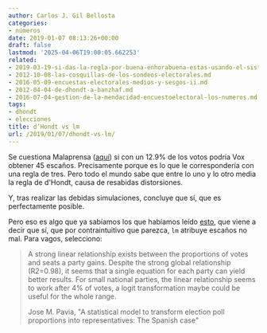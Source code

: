```yaml
---
author: Carlos J. Gil Bellosta
categories:
- números
date: 2019-01-07 08:13:26+00:00
draft: false
lastmod: '2025-04-06T19:00:05.662253'
related:
- 2019-03-19-si-das-la-regla-por-buena-enhorabuena-estas-usando-el-sistema-dhondt.md
- 2012-10-08-las-cosquillas-de-los-sondeos-electorales.md
- 2016-05-09-encuestas-electorales-medios-y-sesgos-ii.md
- 2012-04-04-de-dhondt-a-banzhaf.md
- 2016-07-04-gestion-de-la-mendacidad-encuestoelectoral-los-numeros.md
tags:
- dhondt
- elecciones
title: d’Hondt vs lm
url: /2019/01/07/dhondt-vs-lm/
---
```


Se cuestiona Malaprensa ([aquí](http://www.malaprensa.com/2019/01/podria-vox-sacar-45-diputados-con-un.html)) si con un 12.9% de los votos podría Vox obtener 45 escaños. Precisamente porque es lo que le correspondería con una regla de tres. Pero todo el mundo sabe que entre lo uno y lo otro media la regla de d'Hondt, causa de resabidas distorsiones.

Y, tras realizar las debidas simulaciones, concluye que sí, que es perfectamente posible.

Pero eso es algo que ya sabíamos los que habíamos leído [esto](https://www.lancaster.ac.uk/fass/events/epop2013/docs/SLIDES.%20A%20statistical%20model%20to%20transform%20election%20poll%20proportions%20into%20representatives.%20The%20Spanish%20case.pdf), que viene a decir que sí, que por contraintuitivo que parezca, `lm` atribuye escaños no mal. Para vagos, selecciono:

>A strong linear relationship exists between the proportions of votes and seats a party gains.
>Despite the strong global relationship (R2=0.98), it seems  that a single equation for each party can yield better results.
>For small national parties, the linear relationship seems to work after 4% of votes, a logit transformation maybe could be useful for the whole range.
>
> Jose M. Pavia, "A statistical model to transform election poll proportions into representatives: The Spanish case"